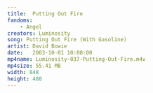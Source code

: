```yaml
---
title:  Putting Out Fire
fandoms:
    - Angel
creators: Luminosity
song: Putting Out Fire (With Gasoline)
artist: David Bowie
date:   2003-10-01 10:00:00
mp4name: Luminosity-037-Putting-Out-Fire.m4v
mp4size: 55.41 MB
width: 848
height: 480
---
```



  